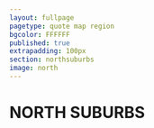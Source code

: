 ```yaml
---
layout: fullpage
pagetype: quote map region
bgcolor: FFFFFF
published: true
extrapadding: 100px
section: northsuburbs
image: north
---
```


<div id="north" class="mapstage"></div>

# NORTH SUBURBS
